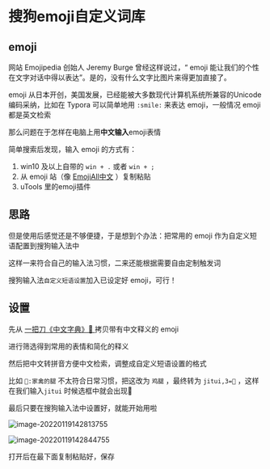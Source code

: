 # 搜狗emoji自定义词库

## emoji

网站 Emojipedia 创始人 Jeremy Burge 曾经这样说过，“ emoji 能让我们的个性在文字对话中得以表达”。是的，没有什么文字比图片来得更加直接了。

emoji 从日本开创，美国发展，已经能被大多数现代计算机系统所兼容的Unicode编码采纳，比如在 Typora 可以简单地用 `:smile:` 来表达 emoji，一般情况 emoji 都是英文检索

那么问题在于怎样在电脑上用**中文输入**emoji表情

简单搜索后发现，输入 emoji 的方式有：

1. win10 及以上自带的 `win + .` 或者 `win + ;` 
2. 从 emoji 站（像 [EmojiAll中文](https://www.emojiall.com/zh-hans) ）复制粘贴
3. uTools 里的emoji插件

## 思路

但是使用后感觉还是不够便捷，于是想到个办法：把常用的 emoji 作为自定义短语配置到搜狗输入法中

这样一来符合自己的输入法习惯，二来还能根据需要自由定制触发词

搜狗输入法`自定义短语设置`加入已设定好 emoji，可行！

## 设置

先从 [一把刀《中文字典》📕 ](https://zhongwenzidian.18dao.cn/emoji) 拷贝带有中文释义的 emoji 

进行筛选得到常用的表情和简化的释义

然后把中文转拼音方便中文检索，调整成自定义短语设置的格式

比如 `🍗:家禽的腿` 不太符合日常习惯，把这改为 `鸡腿` ，最终转为 `jitui,3=🍗` ，这样在我们输入`jitui` 时候选框中就会出现🍗

最后只要在搜狗输入法中设置好，就能开始用啦

![image-20220119142813755](https://gitee.com/u1805/pic-md1/raw/master/202201191428809.png)

![image-20220119142844755](https://gitee.com/u1805/pic-md1/raw/master/202201191428794.png)

打开后在最下面复制粘贴好，保存
